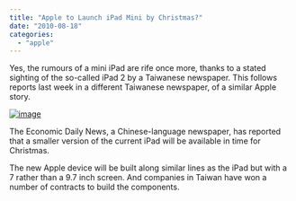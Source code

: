 ```yaml
---
title: "Apple to Launch iPad Mini by Christmas?"
date: "2010-08-18"
categories: 
  - "apple"
---
```


Yes, the rumours of a mini iPad are rife once more, thanks to a stated sighting of the so-called iPad 2 by a Taiwanese newspaper. This follows reports last week in a different Taiwanese newspaper, of a similar Apple story.

[![image](http://lh4.ggpht.com/_40bmzDo_mBs/TGvxTyGBbhI/AAAAAAAABTY/6RD2dnJ26yQ/image_thumb%5B1%5D.png?imgmax=800 "image")](http://lh6.ggpht.com/_40bmzDo_mBs/TGvxS3tnxZI/AAAAAAAABTU/PLlnZHsBTAk/s1600-h/image%5B3%5D.png)

The Economic Daily News, a Chinese-language newspaper, has reported that a smaller version of the current iPad will be available in time for Christmas.

The new Apple device will be built along similar lines as the iPad but with a 7 rather than a 9.7 inch screen. And companies in Taiwan have won a number of contracts to build the components.

